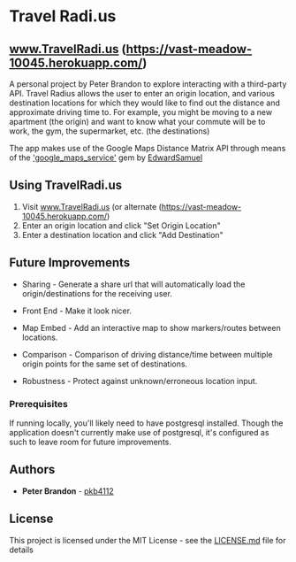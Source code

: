 # Travel Radi.us
## www.TravelRadi.us (https://vast-meadow-10045.herokuapp.com/)

A personal project by Peter Brandon to explore interacting with a third-party API. Travel Radius allows the user to enter an origin location, and various destination locations for which they would like to find out the distance and approximate driving time to.  For example, you might be moving to a new apartment (the origin) and want to know what your commute will be to work, the gym, the supermarket, etc. (the destinations)

The app makes use of the Google Maps Distance Matrix API through means of the ['google_maps_service'](https://github.com/edwardsamuel/google-maps-services-ruby) gem by [EdwardSamuel](https://github.com/edwardsamuel) 

## Using TravelRadi.us

1. Visit www.TravelRadi.us (or alternate (https://vast-meadow-10045.herokuapp.com/)
2. Enter an origin location and click "Set Origin Location"
3. Enter a destination location and click "Add Destination"

## Future Improvements

 - Sharing - Generate a share url that will automatically load the origin/destinations for the receiving user.

 - Front End - Make it look nicer. 

 - Map Embed - Add an interactive map to show markers/routes between locations. 

 - Comparison - Comparison of driving distance/time between multiple origin points for the same set of destinations. 

 - Robustness - Protect against unknown/erroneous location input. 


### Prerequisites

If running locally, you'll likely need to have postgresql installed. Though the application doesn't currently make use of postgresql, it's configured as such to leave room for future improvements.

## Authors

* **Peter Brandon** - [pkb4112](https://github.com/pkb4112)

## License

This project is licensed under the MIT License - see the [LICENSE.md](LICENSE.md) file for details


